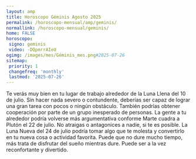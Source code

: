 ```yaml
---
layout: amp
title: Horoscopo Géminis Agosto 2025 
permalink: /horoscopo-mensual/amp/geminis/
normallink: /horoscopo-mensual/geminis/
home: FALSE
horoscopo:
 signo: geminis
 video: -DQpmrrAIeU
ogimg: /images/mes/Géminis_mes.png#2025-07-26
sitemap:
 priority: 1
 changefreq: 'monthly'
 lastmod: '2025-07-26'
---
```



Te verás muy bien en tu lugar de trabajo alrededor de la Luna Llena del 10 de julio. Sin hacer nada severo o contundente, deberías ser capaz de lograr una gran tarea con pocos o ningún obstáculo. También podrías obtener cooperación por parte de un grupo inesperado de personas. La gente a tu alrededor podría volverse más argumentativa conforme Marte cuadra a Plutón el 22 de julio. No atraigas o antagonices a nadie, si te es posible. La Luna Nueva del 24 de julio podría tomar algo que te molesta y convertirlo en tu nueva cosa o actividad favorita. Puede que no dure mucho tiempo, más trata de disfrutar del sueño mientras dure. Puede ser a la vez reconfortante y divertido.